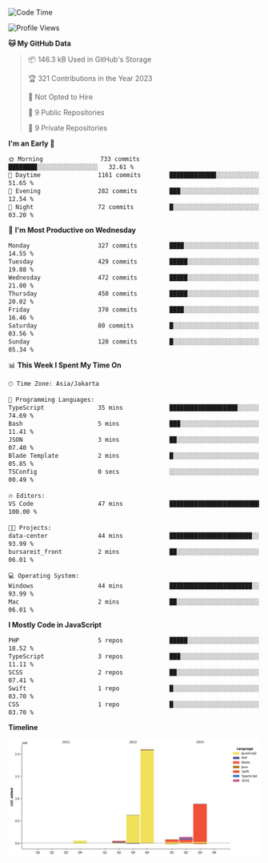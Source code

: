<!--START_SECTION:waka-->
![Code Time](http://img.shields.io/badge/Code%20Time-200%20hrs%2033%20mins-blue)

![Profile Views](http://img.shields.io/badge/Profile%20Views-0-blue)

**🐱 My GitHub Data** 

> 📦 146.3 kB Used in GitHub's Storage 
 > 
> 🏆 321 Contributions in the Year 2023
 > 
> 🚫 Not Opted to Hire
 > 
> 📜 9 Public Repositories 
 > 
> 🔑 9 Private Repositories 
 > 
**I'm an Early 🐤** 

```text
🌞 Morning                733 commits         ████████░░░░░░░░░░░░░░░░░   32.61 % 
🌆 Daytime                1161 commits        █████████████░░░░░░░░░░░░   51.65 % 
🌃 Evening                282 commits         ███░░░░░░░░░░░░░░░░░░░░░░   12.54 % 
🌙 Night                  72 commits          █░░░░░░░░░░░░░░░░░░░░░░░░   03.20 % 
```
📅 **I'm Most Productive on Wednesday** 

```text
Monday                   327 commits         ████░░░░░░░░░░░░░░░░░░░░░   14.55 % 
Tuesday                  429 commits         █████░░░░░░░░░░░░░░░░░░░░   19.08 % 
Wednesday                472 commits         █████░░░░░░░░░░░░░░░░░░░░   21.00 % 
Thursday                 450 commits         █████░░░░░░░░░░░░░░░░░░░░   20.02 % 
Friday                   370 commits         ████░░░░░░░░░░░░░░░░░░░░░   16.46 % 
Saturday                 80 commits          █░░░░░░░░░░░░░░░░░░░░░░░░   03.56 % 
Sunday                   120 commits         █░░░░░░░░░░░░░░░░░░░░░░░░   05.34 % 
```


📊 **This Week I Spent My Time On** 

```text
🕑︎ Time Zone: Asia/Jakarta

💬 Programming Languages: 
TypeScript               35 mins             ███████████████████░░░░░░   74.69 % 
Bash                     5 mins              ███░░░░░░░░░░░░░░░░░░░░░░   11.41 % 
JSON                     3 mins              ██░░░░░░░░░░░░░░░░░░░░░░░   07.40 % 
Blade Template           2 mins              █░░░░░░░░░░░░░░░░░░░░░░░░   05.85 % 
TSConfig                 0 secs              ░░░░░░░░░░░░░░░░░░░░░░░░░   00.49 % 

🔥 Editors: 
VS Code                  47 mins             █████████████████████████   100.00 % 

🐱‍💻 Projects: 
data-center              44 mins             ███████████████████████░░   93.99 % 
bursareit_front          2 mins              ██░░░░░░░░░░░░░░░░░░░░░░░   06.01 % 

💻 Operating System: 
Windows                  44 mins             ███████████████████████░░   93.99 % 
Mac                      2 mins              ██░░░░░░░░░░░░░░░░░░░░░░░   06.01 % 
```

**I Mostly Code in JavaScript** 

```text
PHP                      5 repos             █████░░░░░░░░░░░░░░░░░░░░   18.52 % 
TypeScript               3 repos             ███░░░░░░░░░░░░░░░░░░░░░░   11.11 % 
SCSS                     2 repos             ██░░░░░░░░░░░░░░░░░░░░░░░   07.41 % 
Swift                    1 repo              █░░░░░░░░░░░░░░░░░░░░░░░░   03.70 % 
CSS                      1 repo              █░░░░░░░░░░░░░░░░░░░░░░░░   03.70 % 
```



**Timeline**

![Lines of Code chart](https://raw.githubusercontent.com/brstreet2/brstreet2/main/assets/bar_graph.png)


<!--END_SECTION:waka-->
